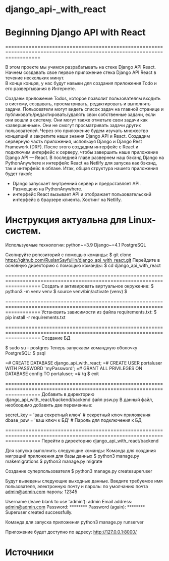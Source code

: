 # django_api-_with_react

# Beginning Django API with React
========================================================================================================================

В этом проекте мы учимся разрабатывать на стеке Django API React.
Начнем создавать свое первое приложение стека Django API React в течение нескольких минут.  
В конце концов, у нас будут навыки для создания приложения Todo и его развертывания в Интернете.

Создаем приложение Todos, которое позволит пользователям входить в систему, создавать, просматривать, редактировать 
и выполнять задачи.
Пользователи могут видеть список задач на главной странице и публиковать/редактировать/удалять свои собственные задачи,
если они вошли в систему. Они могут также отметьте свои задачи как «завершенные». Они не смогут просматривать задачи 
других пользователей. Через это приложение будем изучать множество концепций и закрепите наши знания Django API и React.
Создадим серверную часть приложения, используя Django и Django Rest Framework (DRF). После этого создадим интерфейс с 
React и подключим интерфейс к серверу, чтобы завершить наше приложение Django API — React.
В последней главе развернем наш бэкэнд Django на PythonAnywhere и интерфейс React на Netlify для запуска как бэкэнд,
так и интерфейс в облаке.
Итак, общая структура нашего приложения будет такой:
- Django запускает внутренний сервер и предоставляет API. Размещено на PythonAnywhere.
- интерфейс React вызывает API и отображает пользовательский интерфейс в браузере клиента. Хостинг на Netlify.


Инструкция актуальна для Linux-систем.
========================================================================================================================
Используемые технологии:
    python~=3.9
    Django~=4.1
    PostgreSQL

Скопируйте репозиторий с помощью команды:
$ git clone https://github.com/RuslanSayfullin/django_api_with_react.git
Перейдите в основную директорию с помощью команды: 
$ cd django_api_with_react

========================================================================================================================
Создать и активировать виртуальное окружение:
$ python3 -m venv venv
$ source venv/bin/activate
(venv) $

========================================================================================================================
Установить зависимости из файла requirements.txt:
$ pip install -r requirements.txt

========================================================================================================================
Создание БД

$ sudo su - postgres
Теперь запускаем командную оболочку PostgreSQL:
$ psql 

=# CREATE DATABASE django_api_with_react;
=# CREATE USER portaluser WITH PASSWORD 'myPassword';
=# GRANT ALL PRIVILEGES ON DATABASE config TO portaluser;
=# \q
$ exit

========================================================================================================================
Добавить в директорию django_api_with_react/backend/backend файл psw.py
В данный файл, необходимо добавить две переменные:

secret_key = 'ваш секретный ключ'   # секретный ключ приложения
dbase_psw = 'ваш ключ к БД'         # Пароль для подключения к БД

========================================================================================================================
Перейти в директорию django_api_with_react/backend

Для запуска выполнить следующие команды:
Команда для создания миграций приложения для базы данных
$ python3 manage.py makemigrations
$ python3 manage.py migrate

Создание суперпользователя
$ python3 manage.py createsuperuser

Будут выведены следующие выходные данные. Введите требуемое имя пользователя, электронную почту и пароль:
по умолчанию почта admin@admin.com пароль: 12345

Username (leave blank to use 'admin'): admin
Email address: admin@admin.com
Password: ********
Password (again): ********
Superuser created successfully.

Команда для запуска приложения
python3 manage.py runserver

Приложение будет доступно по адресу: http://127.0.0.1:8000/

Источники
========================================================================================================================